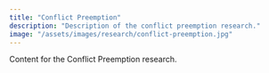 ```yaml
---
title: "Conflict Preemption"
description: "Description of the conflict preemption research."
image: "/assets/images/research/conflict-preemption.jpg"
---
```

Content for the Conflict Preemption research.
